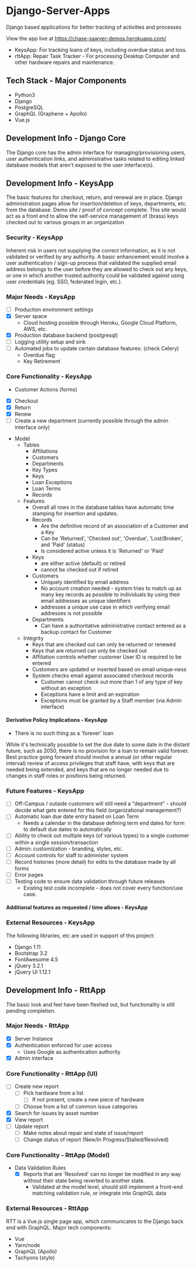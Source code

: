 # Django-Server-Apps

Django based applications for better tracking of activities and processes

View the app live at https://chase-sawyer-demos.herokuapp.com/

- KeysApp: For tracking loans of keys, including overdue status and loss.
- rttApp: Repair Task Tracker - For processing Desktop Computer and other hardware repairs and maintenance.

## Tech Stack - Major Components

- Python3
- Django
- PostgreSQL
- GraphQL \(Graphene + Apollo\)
- Vue.js

## Development Info - Django Core

The Django core has the admin interface for managing/provisioning users, user authentication links, and administrative tasks related to editing linked database models that aren't exposed to the user interface(s).

## Development Info - KeysApp

The basic features for checkout, return, and renewal are in place. Django administration pages allow for insertion/deletion of keys, departments, etc. from the database.
Demo site / proof of concept complete.
This site would act as a front end to allow the self-service management of \(brass\) keys checked out to various groups in an organization

### Security - KeysApp

Inherent risk in users not supplying the correct information, as it is not validated or verified by any authority. A basic enhancement would involve a user authentication / sign-up process that validated the supplied email address belongs to the user before they are allowed to check out any keys, or one in which another trusted authority could be validated against using user credentials \(eg. SSO, federated login, etc.\).

### Major Needs - KeysApp

- [ ] Production environment settings
- [x] Server space
  - Cloud hosting possible through Heroku, Google Cloud Platform, AWS, etc.
- [x] Production database backend \(postgresql\)
- [ ] Logging utility setup and sink
- [ ] Automated jobs to update certain database features: (check Celery)
  - Overdue flag
  - Key Retirement

### Core Functionality - KeysApp

- Customer Actions (forms)
- [x] Checkout
- [x] Return
- [x] Renew
- [ ] Create a new department \(currently possible through the admin interface only\)
- Model
  - Tables
    - Affiliations
    - Customers
    - Departments
    - Key Types
    - Keys
    - Loan Exceptions
    - Loan Terms
    - Records
  - Features
    - Overall all rows in the database tables have automatic time stamping for insertion and updates.
    - Records
      - Are the definitive record of an association of a Customer and a Key
      - Can be 'Returned', 'Checked out', 'Overdue', 'Lost/Broken', and 'Paid' \(status\)
      - Is considered active unless it is 'Returned' or 'Paid'
    - Keys
      - are either active \(default\) or retired
      - cannot be checked out if retired
    - Customers
      - Uniquely identified by email address
      - No account creation needed - system tries to match up as many key records as possible to individuals by using their email addresses as unique identifiers
      - addresses a unique use case in which verifying email addresses is not possible
    - Departments
      - Can have a authoritative administrative contact entered as a backup contact for Customer
  - Integrity
    - Keys that are checked out can only be returned or renewed
    - Keys that are returned can only be checked out
    - Affiliation controls whether customer User ID is required to be entered
    - Customers are updated or inserted based on email unique-ness
    - System checks email against associated checkout records
      - Customer cannot check out more than 1 of any type of key without an exception
      - Exceptions have a limit and an expiration
      - Exceptions must be granted by a Staff member \(via Admin interface\)

#### Derivative Policy Implications - KeysApp

- There is no such thing as a 'forever' loan

While it's technically possible to set the due date to some date in the distant future, such as 2050, there is no provision for a loan to remain valid forever. Best practice going forward should involve a annual \(or other regular interval\) review of access privileges that staff have, with keys that are needed being extended, and keys that are no longer needed due to changes in staff roles or positions being returned.

### Future Features - KeysApp

- [ ] Off-Campus / outside customers will still need a "department" - should decide what gets entered for this field \(organizational management?\)
- [ ] Automatic loan due date entry based on Loan Term
  - Needs a calendar in the database defining term end dates for form to default due dates to automatically
- [ ] Ability to check out multiple keys \(of various types\) to a single customer within a single session/transaction
- [ ] Admin: customization - branding, styles, etc.
- [ ] Account controls for staff to administer system
- [ ] Record histories \(more detail\) for edits to the database made by all forms
- [ ] Error pages
- [ ] Testing code to ensure data validation through future releases
  - Existing test code incomplete - does not cover every function/use case.

#### Additional features as requested / time allows - KeysApp

### External Resources - KeysApp

The following libraries, etc are used in support of this project:

- Django 1.11
- Bootstrap 3.2
- FontAwesome 4.5
- jQuery 3.2.1
- jQuery UI 1.12.1

## Development Info - RttApp

The basic look and feel have been fleshed out, but functionality is still pending completion.

### Major Needs - RttApp

- [x] Server Instance
- [x] Authentication enforced for user access
  - Uses Google as authentication authority
- [x] Admin interface

### Core Functionality - RttApp (UI)

- [ ] Create new report
  - [ ] Pick hardware from a list
    - [ ] If not present, create a new piece of hardware
  - [ ] Choose from a list of common issue categories
- [x] Search for issues by asset number
- [x] View report
- [ ] Update report
  - [ ] Make notes about repair and state of issue/report
  - [ ] Change status of report (New/In Progress/Stalled/Resolved)
  
### Core Functionality - RttApp (Model)

- Data Validation Rules
  - [x] Reports that are 'Resolved' can no longer be modified in any way without their state being reverted to another state.
    - Validated at the model level, should still implement a front-end matching validation rule, or integrate into GraphQL data

### External Resources - RttApp

RTT is a Vue.js single page app, which communicates to the Django back end with GraphQL.
Major tech components:

- Vue
- Yarn/node
- GraphQL \(Apollo\)
- Tachyons \(style\)
